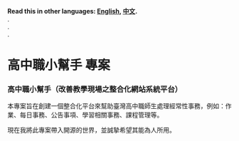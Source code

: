 **Read this in other languages: [English](README.md), [中文](README_zh.md).**  
.  
.  
.  
# 高中職小幫手 專案
### 高中職小幫手（改善教學現場之整合化網站系統平台）

本專案旨在創建一個整合化平台來幫助臺灣高中職師生處理經常性事務，例如：作業、每日事務、公告事項、學習相關事務、課程管理等。  

現在我將此專案帶入開源的世界，並誠摯希望其能為人所用。
